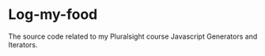 # Log-my-food
The source code related to my Pluralsight course Javascript Generators and Iterators.
